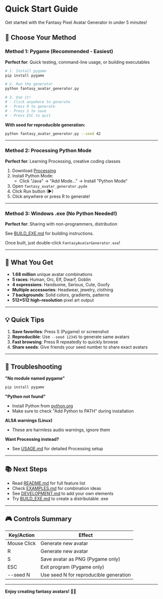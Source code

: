 # Quick Start Guide

Get started with the Fantasy Pixel Avatar Generator in under 5 minutes!

## 🚀 Choose Your Method

### Method 1: Pygame (Recommended - Easiest)

**Perfect for**: Quick testing, command-line usage, or building executables

```bash
# 1. Install pygame
pip install pygame

# 2. Run the generator
python fantasy_avatar_generator.py

# 3. Use it!
# - Click anywhere to generate
# - Press R to generate
# - Press S to save
# - Press ESC to quit
```

**With seed for reproducible generation:**
```bash
python fantasy_avatar_generator.py --seed 42
```

---

### Method 2: Processing Python Mode

**Perfect for**: Learning Processing, creative coding classes

1. Download [Processing](https://processing.org/download)
2. Install Python Mode:
   - Click "Java" → "Add Mode..." → Install "Python Mode"
3. Open `fantasy_avatar_generator.pyde`
4. Click Run button (▶)
5. Click anywhere or press R to generate!

---

### Method 3: Windows .exe (No Python Needed!)

**Perfect for**: Sharing with non-programmers, distribution

See [BUILD_EXE.md](BUILD_EXE.md) for building instructions.

Once built, just double-click `FantasyAvatarGenerator.exe`!

---

## 📝 What You Get

- **1.68 million** unique avatar combinations
- **5 races**: Human, Orc, Elf, Dwarf, Goblin
- **4 expressions**: Handsome, Serious, Cute, Goofy
- **Multiple accessories**: Headwear, jewelry, clothing
- **7 backgrounds**: Solid colors, gradients, patterns
- **512×512 high-resolution** pixel art output

---

## 💡 Quick Tips

1. **Save favorites**: Press S (Pygame) or screenshot
2. **Reproducible**: Use `--seed 12345` to generate same avatars
3. **Fast browsing**: Press R repeatedly to quickly browse
4. **Share seeds**: Give friends your seed number to share exact avatars

---

## 🐛 Troubleshooting

**"No module named pygame"**
```bash
pip install pygame
```

**"Python not found"**
- Install Python from [python.org](https://python.org)
- Make sure to check "Add Python to PATH" during installation

**ALSA warnings (Linux)**
- These are harmless audio warnings, ignore them

**Want Processing instead?**
- See [USAGE.md](USAGE.md) for detailed Processing setup

---

## 📚 Next Steps

- Read [README.md](README.md) for full feature list
- Check [EXAMPLES.md](EXAMPLES.md) for combination ideas
- See [DEVELOPMENT.md](DEVELOPMENT.md) to add your own elements
- Try [BUILD_EXE.md](BUILD_EXE.md) to create a distributable .exe

---

## 🎮 Controls Summary

| Key/Action | Effect |
|------------|--------|
| Mouse Click | Generate new avatar |
| R | Generate new avatar |
| S | Save avatar as PNG (Pygame only) |
| ESC | Exit program (Pygame only) |
| --seed N | Use seed N for reproducible generation |

---

**Enjoy creating fantasy avatars!** 🎨✨
